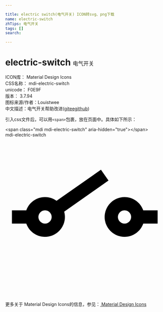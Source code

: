 ```yaml
---

title: electric switch(电气开关) ICON转svg、png下载
name: electric-switch
zhTips: 电气开关
tags: []
search: 

---
```


# electric-switch  <small style="font-size: 60%;font-weight: 100">电气开关</small>


<div class="detail-page">
<p>
<span>
ICON库：
<span class="badge-secondary badge">Material Design Icons</span> 
</span>
<br/>
<span>
CSS名称：
<span class="badge-secondary badge">mdi-electric-switch</span> 
</span>
<br/>
<span>
unicode：
<span class="badge-secondary badge">F0E9F</span> 
<copy-btn content='F0E9F' btn-title=""></copy-btn>
<copy-btn :content='String.fromCodePoint(parseInt("F0E9F", 16))' btn-title="复制U"></copy-btn>
</span>
<br/>
<span>
版本：
<span class="badge-secondary badge">3.7.94</span> 
</span>
<br/>
<span>图标来源/作者：<span class="badge-light badge">Louistwee</span></span> 
<br/>
<span class="zh-detail">中文描述：<span class="badge-primary badge">电气开关</span><span class="help-link"><span>帮助改进</span>(<a href="https://gitee.com/liuwave/icon-helper/edit/master/json/material/electric-switch.json" target="_blank" rel="noopener noreferrer">gitee</a><a href="https://github.com/liuwave/icon-helper/edit/master/json/material/electric-switch.json" target="_blank" rel="noopener noreferrer">github</a></span>)</span><br/>
</p>
</div>
<div class="alert alert-dark">
  <i class="mdi mdi-electric-switch mdi-48px"></i>
  <i class="mdi mdi-electric-switch mdi-36px"></i>
  <i class="mdi mdi-electric-switch mdi-24px"></i>
  <i class="mdi mdi-electric-switch mdi-18px"></i>
</div>
<div>
  <p>引入css文件后，可以用<code>&lt;span&gt;</code>包裹，放在页面中。具体如下所示：    
  </p>
  <div class="alert alert-primary" style="font-size: 14px">
    &lt;span class="mdi mdi-electric-switch" aria-hidden="true"&gt;&lt;/span&gt;
    <copy-btn content='<span class="mdi mdi-electric-switch" aria-hidden="true"></span>'></copy-btn>
  </div>
  <div class="alert alert-secondary">
    <i class="mdi mdi-electric-switch"
    style="font-size: 24px"
    aria-hidden="true"></i> mdi-electric-switch
    <copy-btn content="mdi-electric-switch" btn-title="复制图标名称"></copy-btn>
  </div>
</div>
<div id="svg" class="svg-wrap">
<svg xmlns="http://www.w3.org/2000/svg" viewBox="0 0 24 24"><path d="M1,11H3.17C3.58,9.83 4.69,9 6,9C6.65,9 7.25,9.21 7.74,9.56L14.44,4.87L15.58,6.5L8.89,11.2C8.96,11.45 9,11.72 9,12A3,3 0 0,1 6,15C4.69,15 3.58,14.17 3.17,13H1V11M23,11V13H20.83C20.42,14.17 19.31,15 18,15A3,3 0 0,1 15,12A3,3 0 0,1 18,9C19.31,9 20.42,9.83 20.83,11H23M6,11A1,1 0 0,0 5,12A1,1 0 0,0 6,13A1,1 0 0,0 7,12A1,1 0 0,0 6,11M18,11A1,1 0 0,0 17,12A1,1 0 0,0 18,13A1,1 0 0,0 19,12A1,1 0 0,0 18,11Z" /></svg>
</div>
<detail full-name='mdi-electric-switch'></detail>
    
<div><p>更多关于 Material Design Icons的信息，参见：<a target="_blank" href="https://iconhelper.cn/material.html"> Material Design Icons</a>
</p></div>
